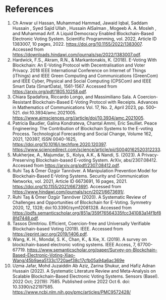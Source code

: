# References

1. Ch Anwar ul Hassan, Muhammad Hammad, Jawaid Iqbal, Saddam Hussain , Syed Sajid Ullah , Hussain AlSalman , Mogeeb A. A. Mosleh , and Muhammad Arif. A Liquid Democracy Enabled Blockchain-Based Electronic Voting System. Scientific Programming, vol. 2022, Article ID 1383007, 10 pages, 2022. https://doi.org/10.1155/2022/1383007. Accessed from https://downloads.hindawi.com/journals/sp/2022/1383007.pdf.
2. Hardwick, F.S., Akram, R.N., & Markantonakis, K. (2018). E-Voting With Blockchain: An E-Voting Protocol with Decentralisation and Voter Privacy. 2018 IEEE International Conference on Internet of Things (iThings) and IEEE Green Computing and Communications (GreenCom) and IEEE Cyber, Physical and Social Computing (CPSCom) and IEEE Smart Data (SmartData), 1561-1567. Accessed from https://arxiv.org/pdf/1805.10258.pdf.
3. Chiara Spadafora, Riccardo Longo, and Massimiliano Sala. A Coercion-Resistant Blockchain-Based E-Voting Protocol with Receipts. Advances in Mathematics of Communications
Vol. 17, No. 2, April 2023, pp. 500–521. doi:10.3934/amc.2021005. https://www.aimsciences.org//article/doi/10.3934/amc.2021005.
4. Patricia Baudier, Galina Kondrateva, Chantal Ammi, Eric Seulliet. Peace Engineering: The Contribution of Blockchain Systems to the E-voting Process. Technological Forecasting and Social Change, Volume 162, 2021, 120397, ISSN 0040-1625, https://doi.org/10.1016/j.techfore.2020.120397. https://www.sciencedirect.com/science/article/pii/S0040162520312233.
5. Mukherjee, A., Majumdar, S., Kolya, A.K., & Nandi, S. (2023). A Privacy-Preserving Blockchain-based E-voting System. ArXiv, abs/2307.08412. Accessed from https://arxiv.org/pdf/2307.08412.pdf.
6. Ruhi Taş & Ömer Özgür Tanrıöver. A Manipulation Prevention Model for Blockchain-Based E-Voting Systems. Security and Communication Networks, vol. 2021, Article ID 6673691, 16 pages, 2021. https://doi.org/10.1155/2021/6673691. Accessed from https://www.hindawi.com/journals/scn/2021/6673691/.
7. Ruhi Taş  & Ömer Özgür Tanrıöver (2020). A Systematic Review of Challenges and Opportunities of Blockchain for E-Voting. Symmetry 2020, 12, 1328; doi:10.3390/sym12081328. Accessed from https://pdfs.semanticscholar.org/851a/359f76564335fcc341083a14f1bf88fd7448.pdf.
8. Tassos Dimitriou. Efficient, Coercion-free and Universally Verifiable Blockchain-based Voting (2019). IEEE. Accessed from https://eprint.iacr.org/2019/1406.pdf.
9. Wang, K. H., Mondal, S. K., Chan, K., & Xie, X. (2019). A survey on blockchain-based electronic voting systems. IEEE Access, 7, 67700-67719. https://www.semanticscholar.org/paper/Survey-on-Blockchain-Based-Electronic-Voting-Xiao-Wang/45b9aea5133c1720aef38c17cfb05a94a6ac369e
10. Uzma Jafar, Mohd Juzaiddin Ab Aziz, Zarina Shukur, and Hafiz Adnan Hussain (2022). A Systematic Literature Review and Meta-Analysis on Scalable Blockchain-Based Electronic Voting Systems. Sensors (Basel). 2022 Oct; 22(19): 7585. Published online 2022 Oct 6. doi: 10.3390/s22197585. https://www.ncbi.nlm.nih.gov/pmc/articles/PMC9572428/